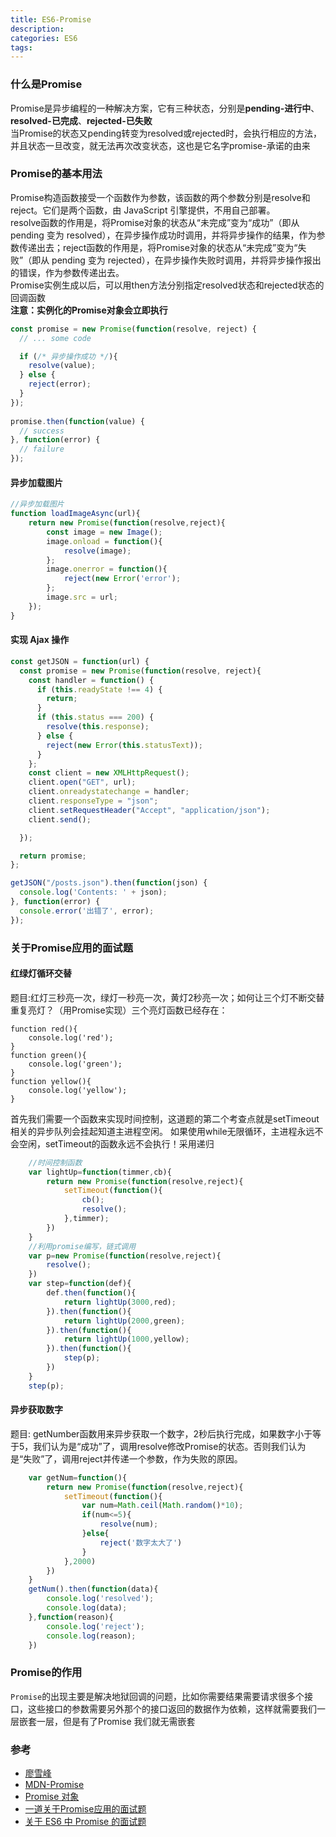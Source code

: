 ```yaml
---
title: ES6-Promise
description: 
categories: ES6
tags: 
---  
```

### 什么是Promise 
Promise是异步编程的一种解决方案，它有三种状态，分别是**pending-进行中**、**resolved-已完成**、**rejected-已失败**  
当Promise的状态又pending转变为resolved或rejected时，会执行相应的方法，并且状态一旦改变，就无法再次改变状态，这也是它名字promise-承诺的由来  

### Promise的基本用法   
Promise构造函数接受一个函数作为参数，该函数的两个参数分别是resolve和reject。它们是两个函数，由 JavaScript 引擎提供，不用自己部署。  
resolve函数的作用是，将Promise对象的状态从“未完成”变为“成功”（即从 pending 变为 resolved），在异步操作成功时调用，并将异步操作的结果，作为参数传递出去；reject函数的作用是，将Promise对象的状态从“未完成”变为“失败”（即从 pending 变为 rejected），在异步操作失败时调用，并将异步操作报出的错误，作为参数传递出去。  
Promise实例生成以后，可以用then方法分别指定resolved状态和rejected状态的回调函数  
**注意：实例化的Promise对象会立即执行**
````javascript
const promise = new Promise(function(resolve, reject) {
  // ... some code

  if (/* 异步操作成功 */){
    resolve(value);
  } else {
    reject(error);
  }
});
 
promise.then(function(value) {
  // success
}, function(error) {
  // failure
});
````   
#### 异步加载图片
````javascript
//异步加载图片
function loadImageAsync(url){
    return new Promise(function(resolve,reject){
        const image = new Image();
        image.onload = function(){
            resolve(image);
        };
        image.onerror = function(){
            reject(new Error('error');
        };
        image.src = url;
    });
}
````
#### 实现 Ajax 操作
````javascript
const getJSON = function(url) {
  const promise = new Promise(function(resolve, reject){
    const handler = function() {
      if (this.readyState !== 4) {
        return;
      }
      if (this.status === 200) {
        resolve(this.response);
      } else {
        reject(new Error(this.statusText));
      }
    };
    const client = new XMLHttpRequest();
    client.open("GET", url);
    client.onreadystatechange = handler;
    client.responseType = "json";
    client.setRequestHeader("Accept", "application/json");
    client.send();

  });

  return promise;
};

getJSON("/posts.json").then(function(json) {
  console.log('Contents: ' + json);
}, function(error) {
  console.error('出错了', error);
});
```` 

### 关于Promise应用的面试题 
#### 红绿灯循环交替
题目:红灯三秒亮一次，绿灯一秒亮一次，黄灯2秒亮一次；如何让三个灯不断交替重复亮灯？（用Promise实现）三个亮灯函数已经存在：  
````
function red(){
    console.log('red');
}
function green(){
    console.log('green');
}
function yellow(){
    console.log('yellow');
}
````  
首先我们需要一个函数来实现时间控制，这道题的第二个考查点就是setTimeout相关的异步队列会挂起知道主进程空闲。
如果使用while无限循环，主进程永远不会空闲，setTimeout的函数永远不会执行！采用递归
````javascript
    //时间控制函数
	var lightUp=function(timmer,cb){
		return new Promise(function(resolve,reject){
			setTimeout(function(){
				cb();
				resolve();
			},timmer);
		})
	}
	//利用promise编写，链式调用
	var p=new Promise(function(resolve,reject){
		resolve();
	})
	var step=function(def){
		def.then(function(){
			return lightUp(3000,red);
		}).then(function(){
			return lightUp(2000,green);
		}).then(function(){
			return lightUp(1000,yellow);
		}).then(function(){
			step(p);
		})
	}
	step(p);
````  

#### 异步获取数字
题目: getNumber函数用来异步获取一个数字，2秒后执行完成，如果数字小于等于5，我们认为是“成功”了，调用resolve修改Promise的状态。否则我们认为是“失败”了，调用reject并传递一个参数，作为失败的原因。
````javascript
	var getNum=function(){
		return new Promise(function(resolve,reject){
			setTimeout(function(){
				var num=Math.ceil(Math.random()*10);
				if(num<=5){
					resolve(num);
				}else{
					reject('数字太大了')
				}
			},2000)
		})
	}
	getNum().then(function(data){
		console.log('resolved');
		console.log(data);
	},function(reason){
		console.log('reject');
		console.log(reason);
	})
````
### Promise的作用 
`Promise`的出现主要是解决地狱回调的问题，比如你需要结果需要请求很多个接口，这些接口的参数需要另外那个的接口返回的数据作为依赖，这样就需要我们一层嵌套一层，但是有了Promise 我们就无需嵌套

### 参考  
- [廖雪峰](https://www.liaoxuefeng.com/wiki/001434446689867b27157e896e74d51a89c25cc8b43bdb3000/0014345008539155e93fc16046d4bb7854943814c4f9dc2000)
- [MDN-Promise](https://developer.mozilla.org/zh-CN/docs/Web/JavaScript/Reference/Global_Objects/Promise)
- [Promise 对象](http://javascript.ruanyifeng.com/advanced/promise.html)
- [一道关于Promise应用的面试题](http://web.jobbole.com/86150/)
- [关于 ES6 中 Promise 的面试题](http://www.imooc.com/article/257372)